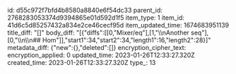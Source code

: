 id: d55c972f7bfd4b8580a8840e6f54dc33
parent_id: 2768283053374d9394865e01d592d1f5
item_type: 1
item_id: 41d6c5d85257432a834e2ce46cecf95d
item_updated_time: 1674683951139
title_diff: "[]"
body_diff: "[{\"diffs\":[[0,\"Mixer/eq\"],[1,\"\\\nAnother seq\"],[0,\"\\\n\\\n## Hom\"]],\"start1\":34,\"start2\":34,\"length1\":16,\"length2\":28}]"
metadata_diff: {"new":{},"deleted":[]}
encryption_cipher_text: 
encryption_applied: 0
updated_time: 2023-01-26T12:33:27.320Z
created_time: 2023-01-26T12:33:27.320Z
type_: 13
